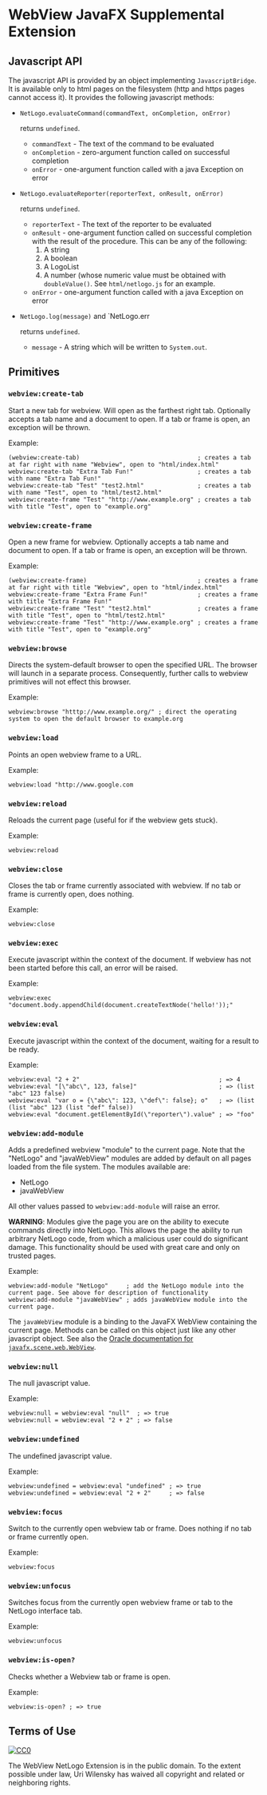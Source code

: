 # WebView JavaFX Supplemental Extension

## Javascript API

The javascript API is provided by an object implementing `JavascriptBridge`.
It is available only to html pages on the filesystem (http and https pages cannot access it).
It provides the following javascript methods:

* `NetLogo.evaluateCommand(commandText, onCompletion, onError)`

  returns `undefined`.

  * `commandText` - The text of the command to be evaluated
  * `onCompletion` - zero-argument function called on successful completion
  * `onError` - one-argument function called with a java Exception on error

* `NetLogo.evaluateReporter(reporterText, onResult, onError)`

  returns `undefined`.

  * `reporterText` - The text of the reporter to be evaluated
  * `onResult` - one-argument function called on successful completion with the result of the procedure. This can be any of the following:
    1. A string
    2. A boolean
    3. A LogoList
    4. A number (whose numeric value must be obtained with `doubleValue()`. See `html/netlogo.js` for an example.
  * `onError` - one-argument function called with a java Exception on error

* `NetLogo.log(message)` and `NetLogo.err

  returns `undefined`.

  * `message` - A string which will be written to `System.out`.

## Primitives

### `webview:create-tab`

Start a new tab for webview. Will open as the farthest right tab.
Optionally accepts a tab name and a document to open.
If a tab or frame is open, an exception will be thrown.

Example:
```NetLogo
(webview:create-tab)                                 ; creates a tab at far right with name "Webview", open to "html/index.html"
webview:create-tab "Extra Tab Fun!"                  ; creates a tab with name "Extra Tab Fun!"
webview:create-tab "Test" "test2.html"               ; creates a tab with name "Test", open to "html/test2.html"
webview:create-frame "Test" "http://www.example.org" ; creates a tab with title "Test", open to "example.org"
```

### `webview:create-frame`

Open a new frame for webview.
Optionally accepts a tab name and document to open.
If a tab or frame is open, an exception will be thrown.

Example:
```NetLogo
(webview:create-frame)                               ; creates a frame at far right with title "Webview", open to "html/index.html"
webview:create-frame "Extra Frame Fun!"              ; creates a frame with title "Extra Frame Fun!"
webview:create-frame "Test" "test2.html"             ; creates a frame with title "Test", open to "html/test2.html"
webview:create-frame "Test" "http://www.example.org" ; creates a frame with title "Test", open to "example.org"
```

### `webview:browse`

Directs the system-default browser to open the specified URL.
The browser will launch in a separate process.
Consequently, further calls to webview primitives will not effect this browser.

Example:
```NetLogo
webview:browse "htttp://www.example.org/" ; direct the operating system to open the default browser to example.org
```

### `webview:load`

Points an open webview frame to a URL.

Example:
```NetLogo
webview:load "http://www.google.com
```

### `webview:reload`

Reloads the current page (useful for if the webview gets stuck).

Example:
```NetLogo
webview:reload
```

### `webview:close`

Closes the tab or frame currently associated with webview.
If no tab or frame is currently open, does nothing.

Example:
```NetLogo
webview:close
```

### `webview:exec`

Execute javascript within the context of the document.
If webview has not been started before this call, an error will be raised.

Example:

```NetLogo
webview:exec "document.body.appendChild(document.createTextNode('hello!'));"
```

### `webview:eval`

Execute javascript within the context of the document, waiting for a result to be ready.

Example:

```NetLogo
webview:eval "2 + 2"                                       ; => 4
webview:eval "[\"abc\", 123, false]"                       ; => (list "abc" 123 false)
webview:eval "var o = {\"abc\": 123, \"def\": false}; o"   ; => (list (list "abc" 123 (list "def" false))
webview:eval "document.getElementById(\"reporter\").value" ; => "foo"
```

### `webview:add-module`

Adds a predefined webview "module" to the current page.
Note that the "NetLogo" and "javaWebView" modules are added by default on all pages loaded from the file system.
The modules available are:

* NetLogo
* javaWebView

All other values passed to `webview:add-module` will raise an error.

**WARNING**: Modules give the page you are on the ability to execute commands directly into NetLogo.
This allows the page the ability to run arbitrary NetLogo code, from which a malicious user could do significant damage.
This functionality should be used with great care and only on trusted pages.

Example:
```NetLogo
webview:add-module "NetLogo"     ; add the NetLogo module into the current page. See above for description of functionality
webview:add-module "javaWebView" ; adds javaWebView module into the current page.
```

The `javaWebView` module is a binding to the JavaFX WebView containing the current page.
Methods can be called on this object just like any other javascript object.
See also the [Oracle documentation for `javafx.scene.web.WebView`](https://docs.oracle.com/javafx/2/api/javafx/scene/web/WebView.html).

### `webview:null`

The null javascript value.

Example:

```NetLogo
webview:null = webview:eval "null"  ; => true
webview:null = webview:eval "2 + 2" ; => false
```

### `webview:undefined`

The undefined javascript value.

Example:
```NetLogo
webview:undefined = webview:eval "undefined" ; => true
webview:undefined = webview:eval "2 + 2"     ; => false
```

### `webview:focus`

Switch to the currently open webview tab or frame.
Does nothing if no tab or frame currently open.

Example:

```NetLogo
webview:focus
```

### `webview:unfocus`

Switches focus from the currently open webview frame or tab to the NetLogo interface tab.

Example:

```NetLogo
webview:unfocus
```

### `webview:is-open?`

Checks whether a Webview tab or frame is open.

Example:

```NetLogo
webview:is-open? ; => true
```

## Terms of Use

[![CC0](http://i.creativecommons.org/p/zero/1.0/88x31.png)](http://creativecommons.org/publicdomain/zero/1.0/)

The WebView NetLogo Extension is in the public domain.  To the extent possible under law, Uri Wilensky has waived all copyright and related or neighboring rights.

